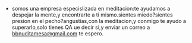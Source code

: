 - somos una empresa especislizada en meditacion:te ayudamos a despejar la mente,y encontrarte a ti mismo.sientes miedo?sientes presion en el pecho?angustias,con la meditacion,y conmigo te ayudo a superarlo,solo tienes QA ue decir si,y enviar un correo a bbnuditamesa@gmail.com te espero.

